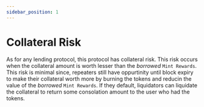 ```yaml
---
sidebar_position: 1
---
```


# Collateral Risk

As for any lending protocol, this protocol has collateral risk. This risk occurs when the collateral amount is worth lesser than the _borrowed_ `Mint Rewards`. This risk is minimal since, repeaters still have oppurtinity until block expiry to make their collateral worth more by burning the tokens and reducin the value of the _borrowed_ `Mint Rewards`. If they default, liquidators can liquidate the collateral to return some consolation amount to the user who had the tokens. 
